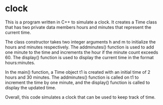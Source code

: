 # clock
This is a program written in C++ to simulate a clock. It creates a Time class that has two private data members hours and minutes that represent the current time.

The class constructor takes two integer arguments h and m to initialize the hours and minutes respectively. The addminutes() function is used to add one minute to the time and increments the hour if the minute count exceeds 60. The display() function is used to display the current time in the format hours:minutes.

In the main() function, a Time object t1 is created with an initial time of 2 hours and 30 minutes. The addminutes() function is called on t1 to increment the time by one minute, and the display() function is called to display the updated time.

Overall, this code simulates a clock that can be used to keep track of time.
